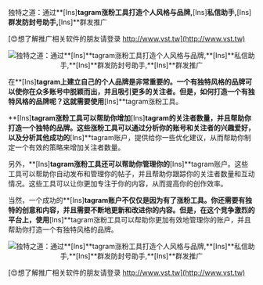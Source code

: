 独特之道：通过**[Ins]**tagram涨粉工具打造个人风格与品牌,**[Ins]**私信助手,**[Ins]**群发防封号助手,**[Ins]**群发推广

[😍想了解推广相关软件的朋友请登录 http://www.vst.tw](http://www.vst.tw)

 <center><img src="https://vst.tw/MP4/tuiguang/png/3.png" alt="独特之道：通过**[Ins]**tagram涨粉工具打造个人风格与品牌,**[Ins]**私信助手,**[Ins]**群发防封号助手,**[Ins]**群发推广"></center>

在**[Ins]**tagram上建立自己的个人品牌是非常重要的。一个有独特风格的品牌可以使你在众多账号中脱颖而出，并且吸引更多的关注者。但是，如何打造一个有独特风格的品牌呢？这就需要使用**[Ins]**tagram涨粉工具。

**[Ins]**tagram涨粉工具可以帮助你增加**[Ins]**tagram的关注者数量，并且帮助你打造一个独特的品牌。这些涨粉工具可以通过分析你的账号和关注者的兴趣爱好，以及分析其他成功的**[Ins]**tagram账户，提供给你一些优化建议，从而帮助你制定一个有效的策略来增加关注者数量。

另外，**[Ins]**tagram涨粉工具还可以帮助你管理你的**[Ins]**tagram账户。这些工具可以帮助你自动发布和管理你的帖子，并且帮助你跟踪你的关注者数量和互动情况。这些工具可以让你更加专注于你的内容，从而提高你的创作效率。

当然，一个成功的**[Ins]**tagram账户不仅仅是因为有了涨粉工具。你还需要有独特的创意和内容，并且需要不断地更新和改进你的内容。但是，在这个竞争激烈的平台上，使用**[Ins]**tagram涨粉工具可以帮助你更加有效地管理你的账户，并且帮助你打造一个有独特风格的品牌。

 <center><img src="https://vst.tw/MP4/tuiguang/png/3.png" alt="独特之道：通过**[Ins]**tagram涨粉工具打造个人风格与品牌,**[Ins]**私信助手,**[Ins]**群发防封号助手,**[Ins]**群发推广"></center>

[😍想了解推广相关软件的朋友请登录 http://www.vst.tw](http://www.vst.tw)



